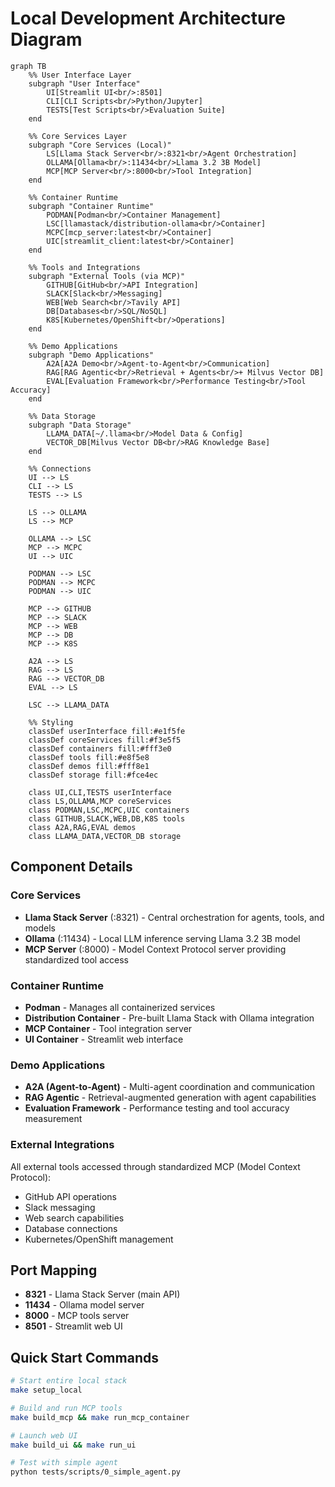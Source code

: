 # Local Development Architecture Diagram

```mermaid
graph TB
    %% User Interface Layer
    subgraph "User Interface"
        UI[Streamlit UI<br/>:8501]
        CLI[CLI Scripts<br/>Python/Jupyter]
        TESTS[Test Scripts<br/>Evaluation Suite]
    end

    %% Core Services Layer
    subgraph "Core Services (Local)"
        LS[Llama Stack Server<br/>:8321<br/>Agent Orchestration]
        OLLAMA[Ollama<br/>:11434<br/>Llama 3.2 3B Model]
        MCP[MCP Server<br/>:8000<br/>Tool Integration]
    end

    %% Container Runtime
    subgraph "Container Runtime"
        PODMAN[Podman<br/>Container Management]
        LSC[llamastack/distribution-ollama<br/>Container]
        MCPC[mcp_server:latest<br/>Container]
        UIC[streamlit_client:latest<br/>Container]
    end

    %% Tools and Integrations
    subgraph "External Tools (via MCP)"
        GITHUB[GitHub<br/>API Integration]
        SLACK[Slack<br/>Messaging]
        WEB[Web Search<br/>Tavily API]
        DB[Databases<br/>SQL/NoSQL]
        K8S[Kubernetes/OpenShift<br/>Operations]
    end

    %% Demo Applications
    subgraph "Demo Applications"
        A2A[A2A Demo<br/>Agent-to-Agent<br/>Communication]
        RAG[RAG Agentic<br/>Retrieval + Agents<br/>+ Milvus Vector DB]
        EVAL[Evaluation Framework<br/>Performance Testing<br/>Tool Accuracy]
    end

    %% Data Storage
    subgraph "Data Storage"
        LLAMA_DATA[~/.llama<br/>Model Data & Config]
        VECTOR_DB[Milvus Vector DB<br/>RAG Knowledge Base]
    end

    %% Connections
    UI --> LS
    CLI --> LS
    TESTS --> LS
    
    LS --> OLLAMA
    LS --> MCP
    
    OLLAMA --> LSC
    MCP --> MCPC
    UI --> UIC
    
    PODMAN --> LSC
    PODMAN --> MCPC  
    PODMAN --> UIC
    
    MCP --> GITHUB
    MCP --> SLACK
    MCP --> WEB
    MCP --> DB
    MCP --> K8S
    
    A2A --> LS
    RAG --> LS
    RAG --> VECTOR_DB
    EVAL --> LS
    
    LSC --> LLAMA_DATA
    
    %% Styling
    classDef userInterface fill:#e1f5fe
    classDef coreServices fill:#f3e5f5
    classDef containers fill:#fff3e0
    classDef tools fill:#e8f5e8
    classDef demos fill:#fff8e1
    classDef storage fill:#fce4ec
    
    class UI,CLI,TESTS userInterface
    class LS,OLLAMA,MCP coreServices
    class PODMAN,LSC,MCPC,UIC containers
    class GITHUB,SLACK,WEB,DB,K8S tools
    class A2A,RAG,EVAL demos
    class LLAMA_DATA,VECTOR_DB storage
```

## Component Details

### Core Services
- **Llama Stack Server** (:8321) - Central orchestration for agents, tools, and models
- **Ollama** (:11434) - Local LLM inference serving Llama 3.2 3B model
- **MCP Server** (:8000) - Model Context Protocol server providing standardized tool access

### Container Runtime
- **Podman** - Manages all containerized services
- **Distribution Container** - Pre-built Llama Stack with Ollama integration
- **MCP Container** - Tool integration server
- **UI Container** - Streamlit web interface

### Demo Applications
- **A2A (Agent-to-Agent)** - Multi-agent coordination and communication
- **RAG Agentic** - Retrieval-augmented generation with agent capabilities
- **Evaluation Framework** - Performance testing and tool accuracy measurement

### External Integrations
All external tools accessed through standardized MCP (Model Context Protocol):
- GitHub API operations
- Slack messaging
- Web search capabilities  
- Database connections
- Kubernetes/OpenShift management

## Port Mapping
- **8321** - Llama Stack Server (main API)
- **11434** - Ollama model server
- **8000** - MCP tools server
- **8501** - Streamlit web UI

## Quick Start Commands
```bash
# Start entire local stack
make setup_local

# Build and run MCP tools
make build_mcp && make run_mcp_container

# Launch web UI
make build_ui && make run_ui

# Test with simple agent
python tests/scripts/0_simple_agent.py
```